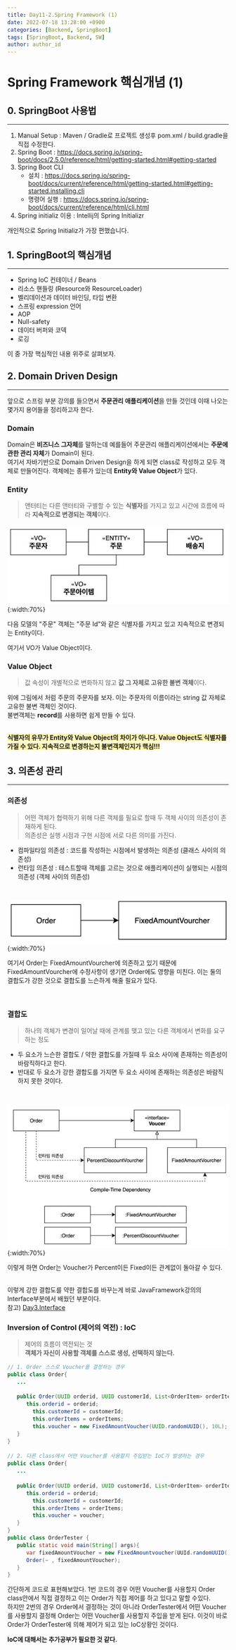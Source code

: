 ```yaml
---
title: Day11-2.Spring Framework (1)
date: 2022-07-18 13:28:00 +0900
categories: [Backend, SpringBoot]
tags: [SpringBoot, Backend, SW] 
author: author_id 
---
```


# Spring Framework 핵심개념 (1)

## 0. SpringBoot 사용법
---
1. Manual Setup : Maven / Gradle로 프로젝트 생성후 pom.xml / build.gradle을 직접 수정한다.
2. Spring Boot : <https://docs.spring.io/spring-boot/docs/2.5.0/reference/html/getting-started.html#getting-started> 
3. Spring Boot CLI
   - 설치 : <https://docs.spring.io/spring-boot/docs/current/reference/html/getting-started.html#getting-started.installing.cli>
   - 명령어 실행 : <https://docs.spring.io/spring-boot/docs/current/reference/html/cli.html>
4. Spring initializ 이용 : Intellij의 Spring Initializr

개인적으로 Spring Initializ가 가장 편했습니다.

## 1. SpringBoot의 핵심개념
---

- Spring IoC 컨테이너 / Beans
- 리소스 핸들링 (Resource와 ResourceLoader)
- 벨리데이션과 데이터 바인딩, 타입 변환
- 스프링 expression 언어
- AOP
- Null-safety
- 데이터 버퍼와 코덱
- 로깅

이 중 가장 핵심적인 내용 위주로 살펴보자.

## 2. Domain Driven Design
---

앞으로 스프링 부분 강의를 들으면서 **주문관리 애플리케이션**을 만들 것인데 이때 나오는 몇가지 용어들을 정리하고자 한다.

### Domain
Domain은 **비즈니스 그자체**를 말하는데 예를들어 주문관리 애플리케이션에서는 **주문에 관한 관리 자체**가 Domain이 된다.  
여기서 자바기반으로 Domain Driven Design을 하게 되면 class로 작성하고 모두 객체로 만들어진다. 객체에는 종류가 있는데 **Entity와 Value Object**가 있다.

### Entity
> 앤터티는 다른 앤터티와 구별할 수 있는 **식별자**를 가지고 있고 시간에 흐름에 따라 **지속적으로 변경되는 객체**이다.

![Desktop](/assets/img/2022.07/18-4.JPG){:width:70%}

다음 모델의 "주문" 객체는 "주문 Id"와 같은 식별자를 가지고 있고 지속적으로 변경되는 Entity이다.
<br>

여기서 VO가 Value Object이다.

### Value Object
> 값 속성이 개별적으로 변화하지 않고 **값 그 자체로 고유한 불변 객체**이다.

위에 그림에서 처럼 주문의 주문자를 보자. 이는 주문자의 이름이라는 string 값 자체로 고유한 불변 객체인 것이다.  
불변객체는 **record**를 사용하면 쉽게 만들 수 있다.  
<br>

**<span style = "background-color: #fff5b1">식별자의 유무가 Entity와 Value Object의 차이가 아니다. Value Object도 식별자를 가질 수 있다. 지속적으로 변경하는지 불변객체인지가 핵심!!!</span>**

## 3. 의존성 관리
---

### 의존성
> 어떤 객체가 협력하기 위해 다른 객체를 필요로 할때 두 객체 사이의 의존성이 존재하게 된다.  
> 의존성은 실행 시점과 구현 시점에 서로 다른 의미를 가진다.

- 컴파일타임 의존성 : 코드를 작성하는 시점에서 발생하는 의존성 (클래스 사이의 의존성)
- 런타임 의존성 : 테스트할때 객체를 고르는 것으로 애플리케이션이 실행되는 시점의 의존성 (객체 사이의 의존성)
<br>

![Desktop](/assets/img/2022.07/18-5.JPG){:width:70%}

여기서 Order는 FixedAmountVourcher에 의존하고 있기 때문에 FixedAmountVourcher에 수정사항이 생기면 Order에도 영향을 미친다. 이는 둘의 결합도가 강한 것으로 결합도를 느슨하게 해줄 필요가 있다.

<br>

### 결합도
> 하나의 객체가 변경이 일어날 때에 관계를 맺고 있는 다른 객체에서 변화를 요구하는 정도

- 두 요소가 느슨한 결합도 / 약한 결합도를 가질때 두 요소 사이에 존재하는 의존성이 바람직하다고 한다.
- 반대로 두 요소가 강한 결합도를 가지면 두 요소 사이에 존재하는 의존성은 바람직하지 못한 것이다. 
<br>

![Desktop](/assets/img/2022.07/18-6.JPG){:width:70%}

이렇게 하면 Order는 Voucher가 Percent이든 Fixed이든 관계없이 돌아갈 수 있다.  
<br>

이렇게 강한 결합도를 약한 결합도를 바꾸는게 바로 JavaFramework강의의 Interface부분에서 배웠던 부분이다.    
참고) [Day3.Interface](https://ssstopeun.github.io/posts/Java-for-framework-day3/)

### Inversion of Control (제어의 역전) : IoC
> 제어의 흐름이 역전되는 것  
**객체가 자신이 사용할 객체를 스스로 생성, 선택하지 않는다.**

```java
// 1. Order 스스로 Voucher를 결정하는 경우
public class Order{
   ...
   
   public Order(UUID orderid, UUID customerId, List<OrderItem> orderItems){
      this.orderid = orderid;
        this.customerId = customerId;
        this.orderItems = orderItems;
        this.voucher = new FixedAmountVoucher(UUID.randomUUID(), 10L);
   }
}

// 2. 다른 class에서 어떤 Voucher를 사용할지 주입받는 IoC가 발생하는 경우
public class Order{
   ...
   
   public Order(UUID orderid, UUID customerId, List<OrderItem> orderItems, Voucher voucher){
      this.orderid = orderid;
        this.customerId = customerId;
        this.orderItems = orderItems;
        this.voucher = voucher;
   }
}
public class OrderTester {
   public static void main(String[] args){
      var fixedAmountVoucher = new FixedAmountvoucher(UUId.randomUUID(), 10L);
      Order(~ , fixedAmountVoucher);
   }
}
```

간단하게 코드로 표현해보았다.
1번 코드의 경우 어떤 Voucher를 사용할지 Order class안에서 직접 결정하고 이는 Order가 직접 제어를 하고 있다고 말할 수있다.  
하지만 2번의 경우 Order에서 결정하는 것이 아니라 OrderTester에서 어떤 Voucher를 사용할지 결정해 Order는 어떤 Voucher를 사용할지 주입을 받게 된다. 이것이 바로  Order가 OrderTester에 의해 제어가 되고 있는 IoC상황인 것이다.


**IoC에 대해서는 추가공부가 필요한 것 같다.**
